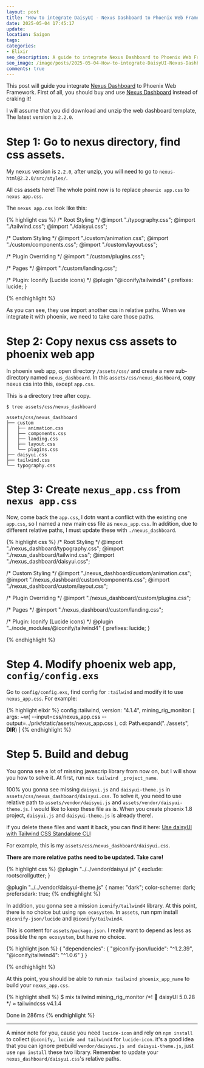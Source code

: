 ```yaml
---
layout: post
title: "How to integrate DaisyUI - Nexus Dashboard to Phoenix Web Framework 1.8"
date: 2025-05-04 17:45:17
update:
location: Saigon
tags:
categories:
- Elixir
seo_description: A guide to integrate Nexus Dashboard to Phoenix Web Framework 1.8
seo_image: /image/posts/2025-05-04-How-to-integrate-DaisyUI-Nexus-Dashboard-to-Phoenix-Web-Framework-1.8/seo.png
comments: true
---
```


This post will guide you integrate [Nexus Dashboard](https://daisyui.com/store/244268/) to Phoenix Web Framework. First of all, you should buy and use [Nexus Dashboard](https://daisyui.com/store/244268/) instead of craking it!

I will assume that you did download and unzip the web dashboard template, The latest version is `2.2.0`.

# Step 1: Go to nexus directory, find css assets.
My nexus version is `2.2.0`, after unzip, you will need to go to `nexus-html@2.2.0/src/styles/`.

All css assets here! The whole point now is to replace `phoenix app.css` to `nexus app.css`.

The `nexus app.css` look like this:

{% highlight css %}
/* Root Styling */
@import "./typography.css";
@import "./tailwind.css";
@import "./daisyui.css";

/* Custom Styling */
@import "./custom/animation.css";
@import "./custom/components.css";
@import "./custom/layout.css";

/* Plugin Overriding */
@import "./custom/plugins.css";

/* Pages */
@import "./custom/landing.css";

/* Plugin: Iconify (Lucide icons) */
@plugin "@iconify/tailwind4" {
    prefixes: lucide;
}

{% endhighlight %}

As you can see, they use import another css in relative paths. When we integrate it with phoenix, we need to take care those paths.


# Step 2: Copy nexus css assets to phoenix web app
In phoenix web app, open directory `/assets/css/` and create a new sub-directory named `nexus_dashboard`.
In this `assets/css/nexus_dashboard`, copy nexus css into this, except `app.css`.

This is a directory tree after copy.
```text
$ tree assets/css/nexus_dashboard

assets/css/nexus_dashboard
├── custom
│   ├── animation.css
│   ├── components.css
│   ├── landing.css
│   ├── layout.css
│   └── plugins.css
├── daisyui.css
├── tailwind.css
└── typography.css

```

# Step 3: Create `nexus_app.css` from `nexus app.css`
Now, come back the `app.css`, I dotn want a conflict with the existing one `app.css`, so I named a new main css file as `nexus_app.css`. In addition, due to different relative paths, I must update these with `./nexus_dashboard`.

{% highlight css %}
/* Root Styling */
@import "./nexus_dashboard/typography.css";
@import "./nexus_dashboard/tailwind.css";
@import "./nexus_dashboard/daisyui.css";

/* Custom Styling */
@import "./nexus_dashboard/custom/animation.css";
@import "./nexus_dashboard/custom/components.css";
@import "./nexus_dashboard/custom/layout.css";

/* Plugin Overriding */
@import "./nexus_dashboard/custom/plugins.css";

/* Pages */
@import "./nexus_dashboard/custom/landing.css";

/* Plugin: Iconify (Lucide icons) */
@plugin "../node_modules/@iconify/tailwind4" {
    prefixes: lucide;
}

{% endhighlight %}

# Step 4. Modify phoenix web app, `config/config.exs`
Go to `config/config.exs`, find config for  `:tailwind` and modify it to use `nexus_app.css`. For example:

{% highlight elixir %}
config :tailwind,
  version: "4.1.4",
  mining_rig_monitor: [
    args: ~w(
      --input=css/nexus_app.css
      --output=../priv/static/assets/nexus_app.css
    ),
    cd: Path.expand("../assets", __DIR__)
  ]
{% endhighlight %}

# Step 5. Build and debug
You gonna see a lot of missing javascrip library from now on, but I will show you how to solve it. At first, run `mix tailwind _project_name`.


100% you gonna see missing `daisyui.js` and `daisyui-theme.js` in `assets/css/nexus_dashboard/daisyui.css`. To solve it, you need to use relative path to `assets/vendor/daisyui.js` and `assets/vendor/daisyui-theme.js`. I would like to keep these file as is. When you create phoenix 1.8 project, `daisyui.js` and `daisyui-theme.js` is already there!.

if you delete these files and want it back, you can find it here: [Use daisyUI with Tailwind CSS Standalone CLI](https://daisyui.com/docs/install/standalone/#2-get-daisyui-bundled-js-file)

For example, this is my `assets/css/nexus_dashboard/daisyui.css`.

**There are more relative paths need to be updated. Take care!**

{% highlight css %}
@plugin "../../vendor/daisyui.js" {
    exclude: rootscrollgutter;
}

@plugin "../../vendor/daisyui-theme.js" {
    name: "dark";
    color-scheme: dark;
    prefersdark: true;
{% endhighlight %}

In addition, you gonna see a mission `iconify/tailwind4` library. At this point, there is no choice but using `npm ecosystem`. In `assets`, run npm install `@iconify-json/lucide` and `@iconify/tailwind4`.

This is content for `assets/package.json`. I really want to depend as less as possible the `npm ecosystem`, but have no choice.

{% highlight json %}
{
  "dependencies": {
    "@iconify-json/lucide": "^1.2.39",
    "@iconify/tailwind4": "^1.0.6"
  }
}

{% endhighlight %}

At this point, you should be able to run `mix tailwind phoenix_app_name` to build your `nexus_app.css`.


{% highlight shell %}
$ mix tailwind mining_rig_monitor
/*! 🌼 daisyUI 5.0.28 */
≈ tailwindcss v4.1.4

Done in 286ms
{% endhighlight %}

---
A minor note for you, cause you need `lucide-icon` and rely on `npm install` to collect `@iconify, lucide and tailwind4` for `lucide-icon`. it's a good idea that you can ignore prebuild `vendor/daisyui.js and daisyui-theme.js`,
just use `npm install` these two library. Remember to update your `nexus_dashboard/daisyui.css`'s relative paths.
